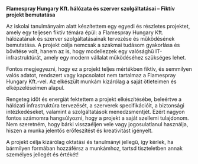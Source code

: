 **Flamespray Hungary Kft. hálózata és szerver szolgáltatásai – Fiktív projekt bemutatása**  

Az iskolai tanulmányaim alatt készítettem egy egyedi és részletes projektet, amely egy teljesen fiktív témára épül: a Flamespray Hungary Kft. hálózatának és szerver szolgáltatásainak tervezése és működésének bemutatása. A projekt célja nemcsak a szakmai tudásom gyakorlása és bővítése volt, hanem az is, hogy modellezzek egy valósághű IT-infrastruktúrát, amely egy modern vállalat működéséhez szükséges lehet.  

Fontos megjegyezni, hogy ez a projekt teljes mértékben fiktív, és semmilyen valós adatot, rendszert vagy kapcsolatot nem tartalmaz a Flamespray Hungary Kft.-vel. Az elkészült munkám kizárólag a saját ötleteimen és elképzeléseimen alapul.  

Rengeteg időt és energiát fektettem a projekt elkészítésébe, beleértve a hálózati infrastruktúra tervezését, a szerverek specifikációit, a biztonsági intézkedéseket, valamint a szolgáltatások menedzsmentjét. Ezért nagyon fontos számomra hangsúlyozni, hogy a projekt a saját szellemi tulajdonom. Nem szeretném, hogy bárki visszaéljen vele vagy jogosulatlanul használja, hiszen a munka jelentős erőfeszítést és kreativitást igényelt.  

A projekt célja kizárólag oktatási és tanulmányi jellegű, így kérlek, ha bármilyen formában hozzáférsz a munkámhoz, tartsd tiszteletben annak személyes jellegét és értékét!
